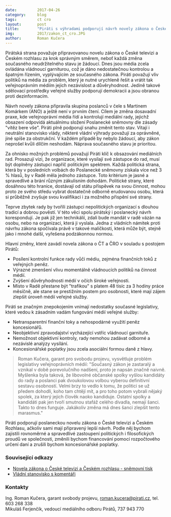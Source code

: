 ```yaml
---
date:         2017-04-26
category:     blog
tags:         ct cro
layout:       post
title:        "Piráti s výhradami podporují návrh novely zákona o České televizi a Českém Rozhlasu" 
img:          2017/zakon_ct_cro.JPG
author:       Roman Kučera
---
```


Pirátská strana považuje připravovanou novelu zákona o České televizi a Českém rozhlasu za krok správným směrem, neboť každá změna současného neudržitelného stavu je žádoucí. Dnes jsou média zcela ovládána vládnoucí garniturou, což je dáno nedostatečnou kontrolou a špatným řízením, vyplývajícím ze současného zákona. Piráti považují vliv politiků na média za problém, který je nutné urychleně řešit a vrátit tak veřejnoprávním médiím jejich nezávislost a důvěryhodnost. Jedině takové sdělovací prostředky veřejné služby podporují demokracii a jsou obranou proti dezinformacím.

Návrh novely zákona připravila skupina poslanců v čele s Martinem Komárkem (ANO) a ještě není v prvním čtení. Cílem je změna dosavadní praxe, kde veřejnoprávní média řídí a kontrolují mediální rady, jejichž obsazení odpovídá aktuálnímu složení Poslanecké sněmovny dle zásady "vítěz bere vše". Piráti plně podporují snahu změnit tento stav. Vítají i neutrální stanovisko vlády, některé vládní výhrady považují za oprávněné, jiné spíše za obstrukční. V každém případě by nebylo žádoucí, aby zákon neprošel kvůli dílčím neshodám. Náprava současného stavu je prioritou.

Za ohnisko možných problémů považují Piráti klíč k obsazování mediálních rad. Prosazují vizi, že organizace, které vysílají své zástupce do rad, musí být doplněny zástupci napříč politickým spektrem. Každá politická strana, která by v posledních volbách do Poslanecké sněmovny získala více než 3 % hlasů, by v Radě měla jednoho zástupce. Toto kritérium je jasné a spravedlivé a brání různým zákulisním dohodám. Politické strany, které dosáhnou této hranice, dostávají od státu příspěvek na svou činnost, mohou proto ze svého středu vybrat dostatečně odborně erudovanou osobu, která si průběžně zvyšuje svou kvalifikaci i za možného přispění své strany.

Teprve zbytek rady by tvořili zástupci nepolitických organizací s dlouhou tradicí a dobrou pověstí. V této věci spolu pirátský i poslanecký návrh korespondují. Je pak již jen technikálií, zdali bude mandát v radě vázán na osobu, nebo na organizaci, která ji vyslala. Jedna z vládních námitek proti návrhu zákona spočívala právě v takové maličkosti, která může být, stejně jako i mnohé další, vyřešena podzákonnou normou.

Hlavní změny, které zavádí novela zákona o ČT a ČRO v souladu s postojem Pirátů:

- Posílení kontrolní funkce rady vůči médiu, zejména finančních toků z veřejných peněz.
- Výrazné zmenšení vlivu momentálně vládnoucích politiků na činnost médií.
- Zvýšení důvěryhodnosti médií v očích široké veřejnosti.
- Místo v Radě přestane být "trafikou" s platem 48 tisíc za 3 hodiny práce měsíčně, ale stane se prestižním postem pro osobnosti, které mají zájem zlepšit úroveň médií veřejné služby.

Piráti se značným znepokojením vnímají nedostatky současné legislativy, které vedou k zásadním vadám fungování médií veřejné služby:

- Netransparentní finanční toky a nehospodárné využití peněz koncesionářů.
- Neobjektivní zpravodajství vycházející vstříc vládnoucí garnituře.
- Nemožnost objektivní kontroly, rady nemohou zadávat odborné a nezávislé analýzy vysílání.
- Koncesionářské poplatky jsou zcela asociální formou daně z hlavy.

> Roman Kučera, garant pro svobodu projevu, vysvětluje problém legislativy veřejnoprávních médií: "Současný zákon je zastaralý a vznikal v době porevolučního nadšení, proto je napsán značně naivně. Myšlenka byla taková, že libovolné občanské spolky vyšlou kandidáty do rady a poslanci pak dvoukolovou volbou vyberou definitivní sestavu osobností. Velmi brzy to vedlo k tomu, že politici se už předem dohodli, koho tam chtějí mít, a pro toho potom vybrali nějaký spolek, za který jejich člověk naoko kandiduje. Ostatní spolky a kandidáti pak jen tvoří smutnou stafáž celého divadla, nemají šanci. Takto to dnes funguje. Jakákoliv změna má dnes šanci zlepšit tento marasmus."

Piráti podporují poslaneckou novelu zákona o České televizi a Českém Rozhlasu, ačkoliv sami mají připravený lepší návrh. Podle něj bychom zajistili rovnoměrné a spravedlivé zastoupení politických i filosofických proudů ve společnosti, změnili bychom financování pomocí rozpočtového určení daní a zrušili bychom koncesionářské poplatky.


### Související odkazy

- [Novela zákona o České televizi a Českém rozhlasu - sněmovní tisk](http://www.psp.cz/sqw/text/tiskt.sqw?O=7&CT=965&CT1=0)
- [Vládní stanovisko s komentáři](https://svobodumediim.cz/aktuality/detail/132)

### Kontakty

Ing. Roman Kučera, garant svobody projevu, roman.kucera@pirati.cz, tel. 603 268 338  
Mikuláš Ferjenčík, vedoucí mediálního odboru Pirátů, 737 943 770
